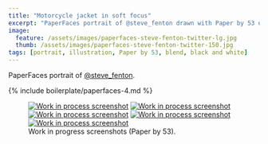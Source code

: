 ```yaml
---
title: "Motorcycle jacket in soft focus"
excerpt: "PaperFaces portrait of @steve_fenton drawn with Paper by 53 on an iPad."
image: 
  feature: /assets/images/paperfaces-steve-fenton-twitter-lg.jpg
  thumb: /assets/images/paperfaces-steve-fenton-twitter-150.jpg
tags: [portrait, illustration, Paper by 53, blend, black and white]
---
```


PaperFaces portrait of [@steve_fenton](http://twitter.com/steve_fenton).

{% include boilerplate/paperfaces-4.md %}

<figure class="third">
	<a href="{{ site.url }}/assets/images/paperfaces-steve-fenton-process-1-lg.jpg"><img src="{{ site.url }}/assets/images/paperfaces-steve-fenton-process-1-750.jpg" alt="Work in process screenshot"></a>
	<a href="{{ site.url }}/assets/images/paperfaces-steve-fenton-process-2-lg.jpg"><img src="{{ site.url }}/assets/images/paperfaces-steve-fenton-process-2-600.jpg" alt="Work in process screenshot"></a>
	<a href="{{ site.url }}/assets/images/paperfaces-steve-fenton-process-3-lg.jpg"><img src="{{ site.url }}/assets/images/paperfaces-steve-fenton-process-3-600.jpg" alt="Work in process screenshot"></a>
	<a href="{{ site.url }}/assets/images/paperfaces-steve-fenton-process-4-lg.jpg"><img src="{{ site.url }}/assets/images/paperfaces-steve-fenton-process-4-600.jpg" alt="Work in process screenshot"></a>
	<a href="{{ site.url }}/assets/images/paperfaces-steve-fenton-process-5-lg.jpg"><img src="{{ site.url }}/assets/images/paperfaces-steve-fenton-process-5-600.jpg" alt="Work in process screenshot"></a>
	<figcaption>Work in progress screenshots (Paper by 53).</figcaption>
</figure>